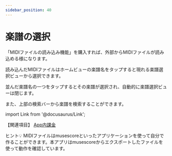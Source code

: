```yaml
---
sidebar_position: 40
---
```


# 楽譜の選択 

「MIDIファイルの読み込み機能」を購入すれば、外部からMIDIファイルが読み込める様になります。

読み込んだMIDIファイルはホームビューの楽譜名をタップすると現れる楽譜選択ビューから選択できます。

並んだ楽譜名の一つをタップするとその楽譜が選択され、自動的に楽譜選択ビューは閉じます。

また、上部の検索バーから楽譜を検索することができます。

import Link from '@docusaurus/Link';

【関連項目】
[App内課金](/docs/guide/Settings/In-App_Purchase)

ヒント💡
MIDIファイルはmusescoreといったアプリケーションを使って自分で作ることができます。本アプリはmusescoreからエクスポートしたファイルを使って動作を確認しています。

